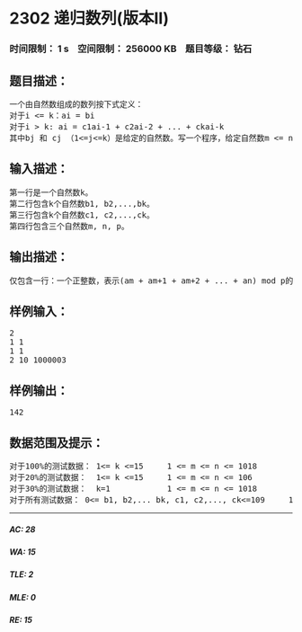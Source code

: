 # 2302 递归数列(版本II)   
### 时间限制： 1 s&nbsp;&nbsp;&nbsp;&nbsp;空间限制： 256000 KB&nbsp;&nbsp;&nbsp;&nbsp;题目等级： 钻石  
## 题目描述：  

<pre>
一个由自然数组成的数列按下式定义：
对于i <= k：ai = bi
对于i > k: ai = c1ai-1 + c2ai-2 + ... + ckai-k
其中bj 和 cj （1<=j<=k）是给定的自然数。写一个程序，给定自然数m <= n, 计算am + am+1 + am+2 + ... + an, 并输出它除以给定自然数p的余数的值。 
</pre>
  
  
## 输入描述：  

<pre>
第一行是一个自然数k。
第二行包含k个自然数b1, b2,...,bk。
第三行包含k个自然数c1, c2,...,ck。
第四行包含三个自然数m, n, p。
</pre>
  
  
## 输出描述：  

<pre>
仅包含一行：一个正整数，表示(am + am+1 + am+2 + ... + an) mod p的值。
</pre>
  
  
## 样例输入：  

<pre>
2
1 1
1 1
2 10 1000003
</pre>
  
  
## 样例输出：  

<pre>
142
</pre>
  
  
## 数据范围及提示：  

<pre>
对于100%的测试数据： 1<= k <=15     1 <= m <= n <= 1018
对于20%的测试数据：  1<= k <=15     1 <= m <= n <= 106
对于30%的测试数据：  k=1            1 <= m <= n <= 1018
对于所有测试数据： 0<= b1, b2,... bk, c1, c2,..., ck<=109     1 <= p <= 108
</pre>
  
  
***  

##### AC: 28  
##### WA: 15  
##### TLE: 2  
##### MLE: 0  
##### RE: 15  

